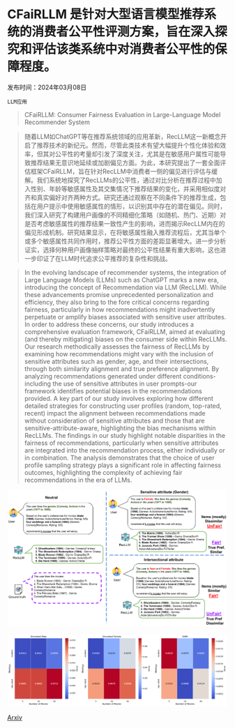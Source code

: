 # CFaiRLLM 是针对大型语言模型推荐系统的消费者公平性评测方案，旨在深入探究和评估该类系统中对消费者公平性的保障程度。

发布时间：2024年03月08日

`LLM应用`

> CFaiRLLM: Consumer Fairness Evaluation in Large-Language Model Recommender System

> 随着LLM如ChatGPT等在推荐系统领域的应用革新，RecLLM这一新概念开启了推荐技术的新纪元。然而，尽管此类技术有望大幅提升个性化体验和效率，但其对公平性的考量却引发了深度关注，尤其是在敏感用户属性可能导致推荐结果无意识地延续或加剧偏见方面。为此，本研究提出了一套全面评估框架CFaiRLLM，旨在针对RecLLM中消费者一侧的偏见进行评估与缓解。我们系统地探究了RecLLMs的公平性，通过对比分析在推荐过程中加入性别、年龄等敏感属性及其交集情况下推荐结果的变化，并采用相似度对齐和真实偏好对齐两种方式。研究还通过观察在不同条件下的推荐生成，包括在用户提示中使用敏感属性的情形，以识别其中存在的潜在偏见。同时，我们深入研究了构建用户画像的不同精细化策略（如随机、热门、近期）对是否考虑敏感属性的推荐结果一致性产生的影响，进而揭示RecLLM内在的偏见形成机制。研究结果显示，在将敏感属性融入推荐流程后，尤其当单个或多个敏感属性共同作用时，推荐公平性方面的差距显著增大。进一步分析证实，选择何种用户画像抽样策略对最终的公平性结果有重大影响，这也进一步印证了在LLM时代追求公平推荐的复杂性和挑战。

> In the evolving landscape of recommender systems, the integration of Large Language Models (LLMs) such as ChatGPT marks a new era, introducing the concept of Recommendation via LLM (RecLLM). While these advancements promise unprecedented personalization and efficiency, they also bring to the fore critical concerns regarding fairness, particularly in how recommendations might inadvertently perpetuate or amplify biases associated with sensitive user attributes. In order to address these concerns, our study introduces a comprehensive evaluation framework, CFaiRLLM, aimed at evaluating (and thereby mitigating) biases on the consumer side within RecLLMs.
  Our research methodically assesses the fairness of RecLLMs by examining how recommendations might vary with the inclusion of sensitive attributes such as gender, age, and their intersections, through both similarity alignment and true preference alignment. By analyzing recommendations generated under different conditions-including the use of sensitive attributes in user prompts-our framework identifies potential biases in the recommendations provided. A key part of our study involves exploring how different detailed strategies for constructing user profiles (random, top-rated, recent) impact the alignment between recommendations made without consideration of sensitive attributes and those that are sensitive-attribute-aware, highlighting the bias mechanisms within RecLLMs.
  The findings in our study highlight notable disparities in the fairness of recommendations, particularly when sensitive attributes are integrated into the recommendation process, either individually or in combination. The analysis demonstrates that the choice of user profile sampling strategy plays a significant role in affecting fairness outcomes, highlighting the complexity of achieving fair recommendations in the era of LLMs.

![CFaiRLLM 是针对大型语言模型推荐系统的消费者公平性评测方案，旨在深入探究和评估该类系统中对消费者公平性的保障程度。](../../../paper_images/2403.05668/x1.png)

![CFaiRLLM 是针对大型语言模型推荐系统的消费者公平性评测方案，旨在深入探究和评估该类系统中对消费者公平性的保障程度。](../../../paper_images/2403.05668/x2.png)

[Arxiv](https://arxiv.org/abs/2403.05668)